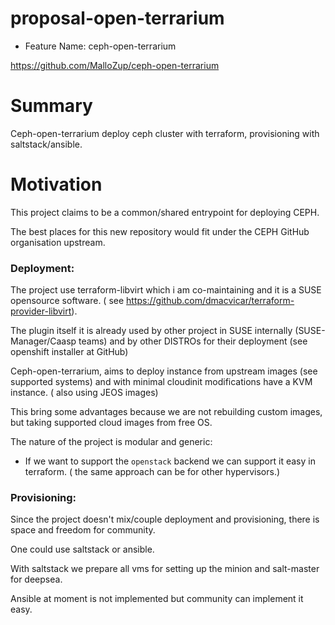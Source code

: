 # proposal-open-terrarium

- Feature Name: ceph-open-terrarium

https://github.com/MalloZup/ceph-open-terrarium

# Summary
[summary]: #summary

Ceph-open-terrarium deploy ceph cluster with terraform, provisioning with saltstack/ansible.

# Motivation
[motivation]: #motivation

This project claims to be a common/shared entrypoint for deploying CEPH.

The best places for this new repository would fit under the CEPH GitHub organisation upstream.

### Deployment:

The project use terraform-libvirt which i am co-maintaining and it is a SUSE opensource software. ( see https://github.com/dmacvicar/terraform-provider-libvirt).

The plugin itself it is already used by other project in SUSE internally (SUSE-Manager/Caasp teams) and by other DISTROs for their deployment (see openshift installer at GitHub)

Ceph-open-terrarium,  aims to deploy instance from upstream images (see supported systems) and  with minimal cloudinit modifications have a KVM instance. ( also using JEOS images)

This bring some advantages because we are not rebuilding custom images, but taking supported cloud images from free OS. 

The nature of the project is modular and generic:
  -  If we want to support the `openstack` backend we can support it easy in terraform. ( the same approach can be for other hypervisors.)
  
### Provisioning:

Since the project doesn't mix/couple  deployment and provisioning, there is space and freedom for community.

One could use saltstack or ansible.

With saltstack we prepare all vms for setting up the minion and salt-master for deepsea.

Ansible at moment is not implemented but community can implement it easy.
